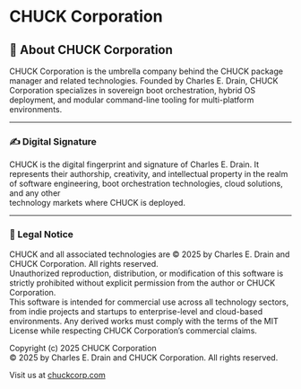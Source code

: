 # CHUCK Corporation

## 🏢 About CHUCK Corporation

CHUCK Corporation is the umbrella company behind the CHUCK package manager and related technologies. Founded by Charles E. Drain, CHUCK Corporation specializes in sovereign boot orchestration, hybrid OS deployment, and modular command-line tooling for multi-platform environments.

---

### ✍️ Digital Signature

CHUCK is the digital fingerprint and signature of Charles E. Drain. It represents
their authorship, creativity, and intellectual property in the realm of software
engineering, boot orchestration technologies, cloud solutions, and any other  
technology markets where CHUCK is deployed.

---

### 📜 Legal Notice

CHUCK and all associated technologies are © 2025 by Charles E. Drain and CHUCK Corporation. All rights reserved.  
Unauthorized reproduction, distribution, or modification of this software is strictly prohibited without explicit permission from the author or CHUCK Corporation.  
This software is intended for commercial use across all technology sectors, from
indie projects and startups to enterprise-level and cloud-based environments. Any
derived works must comply with the terms of the MIT License while respecting CHUCK
Corporation’s commercial claims.

Copyright (c) 2025 CHUCK Corporation  
© 2025 by Charles E. Drain and CHUCK Corporation. All rights reserved.

Visit us at [chuckcorp.com](https://chuckcorp.com)
